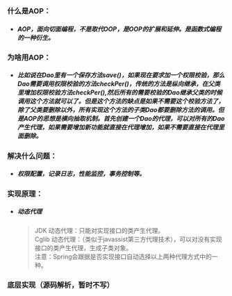### 什么是AOP：
* ##### AOP，面向切面编程，不是取代OOP，是OOP的扩展和延伸。是函数式编程的一种衍生。
### 为啥用AOP：
* ##### 比如说在Dao里有一个保存方法save()，如果现在要求加一个权限校验，那么Dao需要调用权限校验的方法checkPer()，传统的方法是纵向继承，在父类里增加权限校验方法checkPer(),然后所有的需要校验的Dao继承父类的时候调用这个方法就可以了。但是这个方法的缺点是如果不需要这个校验方法了，除了父类要删除以外，所有实现这个方法的子类Dao都要删除方法的调用。但是AOP的思想是横向抽取机制。首先创建一个Dao的代理，可以对所有的Dao产生代理，如果需要增加新功能就直接在代理增加，如果不需要直接在代理里面删除。
### 解决什么问题：
* ##### 权限配置，记录日志，性能监控，事务控制等。
### 实现原理：
* ##### 动态代理
  > JDK 动态代理：只能对实现接口的类产生代理。  
  > Cglib 动态代理：（类似于javassist第三方代理技术），可以对没有实现接口的类产生代理，生成子类对象。  
  > 注意：Spring会跟据是否实现接口自动选择以上两种代理方式中的一种。
### 底层实现（源码解析，暂时不写）

